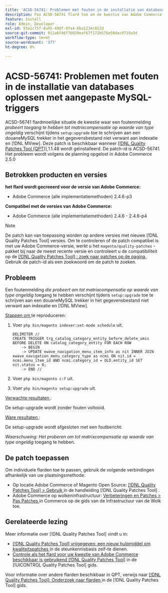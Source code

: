 ```yaml
---
title: 'ACSD-56741: Problemen met fouten in de installatie van databases oplossen met aangepaste MySQL-triggers'
description: Pas ACSD-56741 flard toe om de kwestie van Adobe Commerce te bevestigen waar een foutenmelding *Poging tot seriecompensatie op waarde van type null* tijdens opstelling te toegang te hebben:verbetering &grave; toe te schrijven aan een douane MySQL trekker in het gegevensbestand niet verwant aan indexatie en  [!DNL MView].
feature: Install
role: Admin, Developer
exl-id: 93a1c75f-8a45-49df-9fa4-6ba1234c822d
source-git-commit: 011a6f46f76029eaf67f172b576e58dac9710a3d
workflow-type: tm+mt
source-wordcount: '377'
ht-degree: 0%

---
```


# ACSD-56741: Problemen met fouten in de installatie van databases oplossen met aangepaste MySQL-triggers

ACSD-56741 flardmoeilijke situatie de kwestie waar een foutenmelding *probeert toegang te hebben tot matrixcompensatie op waarde van type ongeldig* verschijnt tijdens `setup:upgrade` toe te schrijven aan een douaneMySQL trekker in het gegevensbestand niet verwant aan indexatie en [!DNL MView]. Deze patch is beschikbaar wanneer [[!DNL Quality Patches Tool (QPT)] ](https://experienceleague.adobe.com/en/docs/commerce-operations/tools/quality-patches-tool/quality-patches-tool-to-self-serve-quality-patches) 1.1.48 wordt geïnstalleerd. De patch-id is ACSD-56741. Het probleem wordt volgens de planning opgelost in Adobe Commerce 2.5.0

## Betrokken producten en versies

**het flard wordt gecreeerd voor de versie van Adobe Commerce:**

* Adobe Commerce (alle implementatiemethoden) 2.4.6-p3

**Compatibel met de versies van Adobe Commerce:**

* Adobe Commerce (alle implementatiemethoden) 2.4.6 - 2.4.6-p4

>[!NOTE]
>
>De patch kan van toepassing worden op andere versies met nieuwe [!DNL Quality Patches Tool] versies. Om te controleren of de patch compatibel is met uw Adobe Commerce-versie, werkt u het `magento/quality-patches` -pakket bij naar de meest recente versie en controleert u de compatibiliteit op de [[!DNL Quality Patches Tool] : zoek naar patches op de pagina ](https://experienceleague.adobe.com/tools/commerce-quality-patches/index.html) . Gebruik de patch-id als een zoekwoord om de patch te zoeken.

## Probleem

Een foutenmelding *die probeert om tot matrixcompensatie op waarde van type ongeldig* toegang te hebben verschijnt tijdens `setup:upgrade` toe te schrijven aan een douaneMySQL trekker in het gegevensbestand niet verwant aan indexatie en [!DNL MView].

<u> Stappen om </u> te reproduceren:

1. Voer `php bin/magento indexer:set-mode schedule` uit.

   ```
   DELIMITER //
   CREATE TRIGGER trg_catalog_category_entity_before_delete_umis BEFORE DELETE ON catalog_category_entity FOR EACH ROW
       -> BEGIN
       -> UPDATE ewave_navigation_menu_item_info as nit INNER JOIN ewave_navigation_menu_category_type as ncmi ON nit.id = ncmi.menu_item_id AND ncmi.category_id = OLD.entity_id SET nit.status = 0;
       -> END //
   ```

1. Voer `php bin/magento c:f` uit.
1. Voer `php bin/magento setup:upgrade` uit.

<u> Verwachte resultaten </u>:

De setup-upgrade wordt zonder fouten voltooid.

<u> Ware resultaten </u>:

De setup-upgrade wordt afgesloten met een foutbericht:

*Waarschuwing: Het proberen om tot matrixcompensatie op waarde van type ongeldig* toegang te hebben.

## De patch toepassen

Om individuele flarden toe te passen, gebruik de volgende verbindingen afhankelijk van uw plaatsingsmethode:

* Op locatie Adobe Commerce of Magento Open Source: [[!DNL Quality Patches Tool] > Gebruik ](/help/tools/quality-patches-tool/usage.md) in de handleiding [!DNL Quality Patches Tool] .
* Adobe Commerce op wolkeninfrastructuur: [ Verbeteringen en Patches > Pas Patches ](https://experienceleague.adobe.com/docs/commerce-cloud-service/user-guide/develop/upgrade/apply-patches.html) in Commerce op de gids van de Infrastructuur van de Wolk toe.

## Gerelateerde lezing

Meer informatie over [!DNL Quality Patches Tool] vindt u in:

* [[!DNL Quality Patches Tool]  vrijgegeven: een nieuw hulpmiddel om kwaliteitspatches ](https://experienceleague.adobe.com/en/docs/commerce-operations/tools/quality-patches-tool/quality-patches-tool-to-self-serve-quality-patches) in de steunkennisbasis zelf-te dienen.
* [ Controle als het flard voor uw kwestie van Adobe Commerce beschikbaar is gebruikend  [!DNL Quality Patches Tool]](/help/tools/quality-patches-tool/patches-available-in-qpt/check-patch-for-magento-issue-with-magento-quality-patches.md) in de [!UICONTROL Quality Patches Tool] gids.


Voor informatie over andere flarden beschikbaar in QPT, verwijs naar [[!DNL Quality Patches Tool]: Onderzoek naar flarden ](https://experienceleague.adobe.com/tools/commerce-quality-patches/index.html) in de [!DNL Quality Patches Tool] gids.
